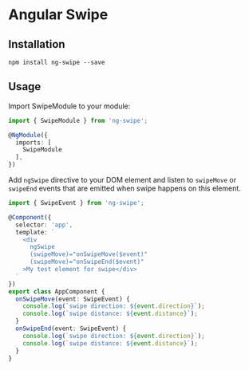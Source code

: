 # Angular Swipe

## Installation

```
npm install ng-swipe --save
```

## Usage

Import SwipeModule to your module:

```typescript
import { SwipeModule } from 'ng-swipe';

@NgModule({
  imports: [
    SwipeModule
  ],
})
```

Add `ngSwipe` directive to your DOM element and listen to `swipeMove` or `swipeEnd` events that are emitted when 
swipe happens on this element.

```typescript
import { SwipeEvent } from 'ng-swipe';

@Component({
  selector: 'app',
  template: `
    <div 
      ngSwipe 
      (swipeMove)="onSwipeMove($event)" 
      (swipeMove)="onSwipeEnd($event)"
    >My test element for swipe</div>
  `
})
export class AppComponent {
  onSwipeMove(event: SwipeEvent) {
    console.log(`swipe direction: ${event.direction}`);
    console.log(`swipe distance: ${event.distance}`);
  }
  onSwipeEnd(event: SwipeEvent) {
    console.log(`swipe direction: ${event.direction}`);
    console.log(`swipe distance: ${event.distance}`);
  }  
}
```
